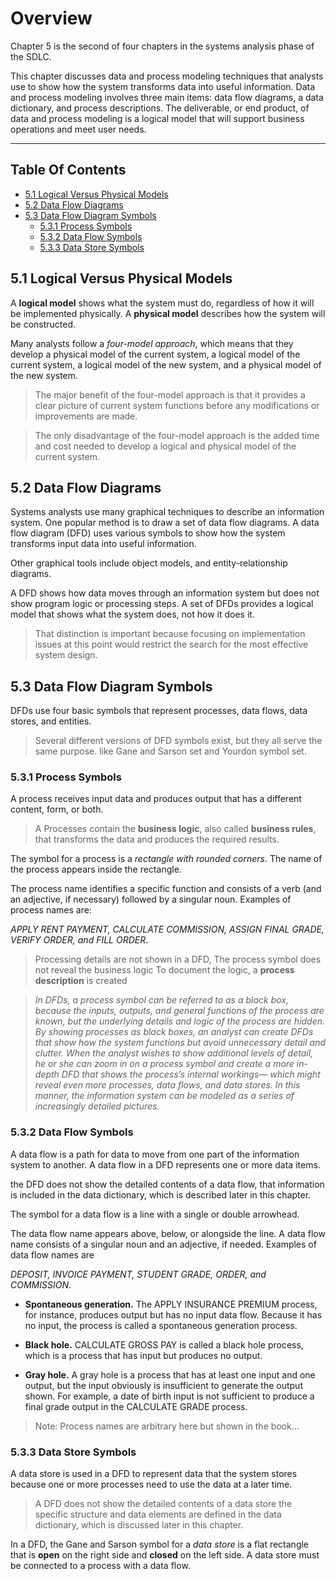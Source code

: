 # Overview <!-- omit in toc -->
Chapter 5 is the second of four chapters in the systems analysis phase of the SDLC.

This chapter discusses data and process modeling techniques that analysts use to show 
how the system transforms data into useful information. Data and process modeling involves
three main items: data flow diagrams, a data dictionary, and process descriptions.
The deliverable, or end product, of data and process modeling is a logical model that will support business
operations and meet user needs.

---
## Table Of Contents <!-- omit in toc -->
- [5.1 Logical Versus Physical Models](#51-logical-versus-physical-models)
- [5.2 Data Flow Diagrams](#52-data-flow-diagrams)
- [5.3 Data Flow Diagram Symbols](#53-data-flow-diagram-symbols)
  - [5.3.1 Process Symbols](#531-process-symbols)
  - [5.3.2 Data Flow Symbols](#532-data-flow-symbols)
  - [5.3.3 Data Store Symbols](#533-data-store-symbols)

## 5.1 Logical Versus Physical Models

A **logical model** shows what the system must do, regardless of how it will be implemented physically.
A **physical model** describes how the system will be constructed.

Many analysts follow a *four-model approach*, which means that they develop a physical model of the current system,
a logical model of the current system, a logical model of the new system, and a physical model of the new system.

> The major benefit of the four-model approach is that it provides a clear picture of current system
> functions before any modifications or improvements are made.

> The only disadvantage of the four-model approach is the added time and
> cost needed to develop a logical and physical model of the current system.

## 5.2 Data Flow Diagrams

Systems analysts use many graphical techniques to describe an information system. One popular method is to draw
a set of data flow diagrams. A data flow diagram (DFD) uses various symbols to show how the system
transforms input data into useful information.

Other graphical tools include object models, and entity-relationship diagrams.

A DFD shows how data moves through an information system but does not show program logic or processing steps.
A set of DFDs provides a logical model that shows what the system does, not how it does it.

> That distinction is important because focusing on implementation issues at this point would
> restrict the search for the most effective system design.

## 5.3 Data Flow Diagram Symbols

DFDs use four basic symbols that represent processes, data flows, data stores, and entities.

> Several different versions of DFD symbols exist, but they all serve the same purpose.
> like Gane and Sarson set and Yourdon symbol set.

### 5.3.1 Process Symbols

A process receives input data and produces output that has a different content, form, or both.

> A Processes contain the **business logic**, also called **business rules**,
> that transforms the data and produces the required results.

The symbol for a process is a *rectangle with rounded corners*. The name of the
process appears inside the rectangle.

The process name identifies a specific function and consists of a verb (and an adjective, if necessary)
followed by a singular noun. Examples of process names are:

*APPLY RENT PAYMENT, CALCULATE COMMISSION, ASSIGN FINAL GRADE, VERIFY ORDER, and FILL ORDER*.

> Processing details are not shown in a DFD, The process symbol does not reveal the business logic
> To document the logic, a **process description** is created

> *In DFDs, a process symbol can be referred to as a black box, because the inputs, outputs,
> and general functions of the process are known, but the underlying details and logic
> of the process are hidden. By showing processes as black boxes, an analyst can create
> DFDs that show how the system functions but avoid unnecessary detail and clutter. When
> the analyst wishes to show additional levels of detail, he or she can zoom in on a process
> symbol and create a more in-depth DFD that shows the process’s internal workings—
> which might reveal even more processes, data flows, and data stores. In this manner, the
> information system can be modeled as a series of increasingly detailed pictures.*

### 5.3.2 Data Flow Symbols

A data flow is a path for data to move from one part of the information system to another.
A data flow in a DFD represents one or more data items.

the DFD does not show the detailed contents of a data flow, that information is included
in the data dictionary, which is described later in this chapter.

The symbol for a data flow is a line with a single or double arrowhead.

The data flow name appears above, below, or alongside the line. A data flow name consists
of a singular noun and an adjective, if needed. Examples of data flow names are

*DEPOSIT, INVOICE PAYMENT, STUDENT GRADE, ORDER, and COMMISSION*.

- **Spontaneous generation.** The APPLY INSURANCE PREMIUM process, for
instance, produces output but has no input data flow. Because it has no input,
the process is called a spontaneous generation process.

- **Black hole.** CALCULATE GROSS PAY is called a black hole process, which is a
process that has input but produces no output.

- **Gray hole.** A gray hole is a process that has at least one input and one output,
but the input obviously is insufficient to generate the output shown. For example,
a date of birth input is not sufficient to produce a final grade output in the
CALCULATE GRADE process.

> Note: Process names are arbitrary here but shown in the book...

### 5.3.3 Data Store Symbols

A data store is used in a DFD to represent data that the system stores because one or
more processes need to use the data at a later time.

> A DFD does not show the detailed contents of a data store the specific structure and data elements are
> defined in the data dictionary, which is discussed later in this chapter.

In a DFD, the Gane and Sarson symbol for a *data store* is a flat rectangle that is **open** on the right side and 
**closed** on the left side. A data store must be connected to a process with a data flow.




